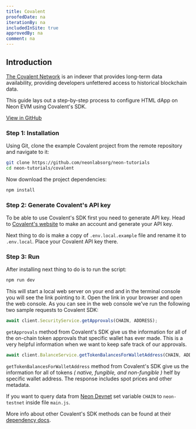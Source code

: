 ```yaml
---
title: Covalent
proofedDate: na
iterationBy: na
includedInSite: true
approvedBy: na
comment: na
---
```


## Introduction

[The Covalent Network](https://www.covalenthq.com) is an indexer that provides long-term data availability, providing developers unfettered access to historical blockchain data.

This guide lays out a step-by-step process to configure HTML dApp on Neon EVM using Covalent's SDK.

[View in GitHub](https://github.com/neonlabsorg/neon-tutorials/tree/main/covalent)

### Step 1: Installation
Using Git, clone the example Covalent project from the remote repository and navigate to it:
```sh
git clone https://github.com/neonlabsorg/neon-tutorials
cd neon-tutorials/covalent
```

Now download the project dependencies:
```sh
npm install
```

### Step 2: Generate Covalent's API key
To be able to use Covalent's SDK first you need to generate API key. Head to [Covalent's website](https://www.covalenthq.com) to make an account and generate your API key.

Next thing to do is make a copy of `.env.local.example` file and rename it to `.env.local`. Place your Covalent API key there.

### Step 3: Run
After installing next thing to do is to run the script:
```sh
npm run dev
```

This will start a local web server on your end and in the terminal console you will see the link pointing to it. Open the link in your browser and open the web console. As you can see in the web console we've run the following two sample requests to Covalent SDK:

```javascript
await client.SecurityService.getApprovals(CHAIN, ADDRESS);
```
`getApprovals` method from Covalent's SDK give us the information for all of the on-chain token approvals that specific wallet has ever made. This is a very helpful information when we want to keep safe track of our approvals.

```javascript
await client.BalanceService.getTokenBalancesForWalletAddress(CHAIN, ADDRESS);
```
`getTokenBalancesForWalletAddress` method from Covalent's SDK give us the information for all of tokens *( native, fungible, and non-fungible )* helf by specific wallet address. The response includes spot prices and other metadata.

If you want to query data from [Neon Devnet](https://chainlist.org/?search=Neon+EVM+DevNet&testnets=true) set variable `CHAIN` to `neon-testnet` inside file `main.js`.

More info about other Covalent's SDK methods can be found at their [dependency docs](https://www.npmjs.com/package/@covalenthq/client-sdk).